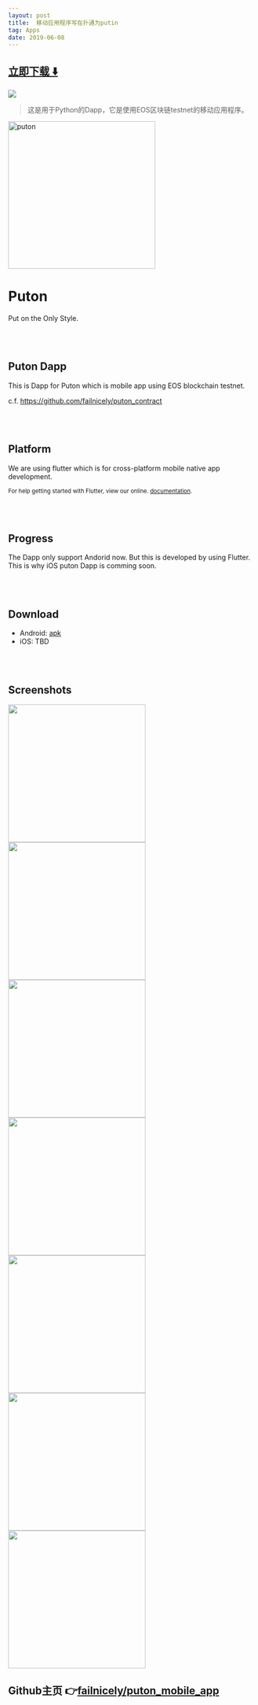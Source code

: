 ```yaml
---
layout: post
title:  移动应用程序写在扑通为putin
tag: Apps
date: 2019-06-08
---
```


 


## [立即下载 ️⬇️ ](https://codeload.github.com/failnicely/puton_mobile_app/zip/master) 


 
![](https://flutterawesome.com/content/images/2018/12/Puton.jpg)
 
>
> 这是用于Python的Dapp，它是使用EOS区块链testnet的移动应用程序。
>

 
<img alt="puton" title="puton" src="https://user-images.githubusercontent.com/7614353/47765294-a0af7700-dd0c-11e8-9348-511460dd8a38.png" width="300"/>

# Puton

Put on the Only Style.


<br /><br />

## Puton Dapp

This is Dapp for Puton which is mobile app using EOS blockchain testnet.

c.f. https://github.com/failnicely/puton_contract


<br /><br />

## Platform

We are using flutter which is for cross-platform mobile native app development.

<sup>

For help getting started with Flutter, view our online.
[documentation](https://flutter.io/).

</sup>



<br /><br />

## Progress

The Dapp only support Andorid now. But this is developed by using Flutter. This is why iOS puton Dapp is comming soon.

<br /><br />

## Download
- Android: [apk](https://drive.google.com/open?id=1Qpch7sHgttK3enmFeL69ZFvFEaGHxxgB)
- iOS: TBD

<br /><br />

## Screenshots

<img src="https://user-images.githubusercontent.com/17739122/49682808-e62a4580-fafd-11e8-9f41-bf9e2d50b73d.jpg" width="280px" />

<img src="https://user-images.githubusercontent.com/17739122/49682807-e62a4580-fafd-11e8-886b-473b43a14a3e.jpg" width="280px" />

<img src="https://user-images.githubusercontent.com/17739122/49682803-e591af00-fafd-11e8-8920-f18dd50f8e5b.jpg" width="280px" />

<img src="https://user-images.githubusercontent.com/17739122/49682802-e4f91880-fafd-11e8-8f9a-51b572b9ceda.jpg" width="280px" />

<img src="https://user-images.githubusercontent.com/17739122/49682804-e591af00-fafd-11e8-927f-a4ef6617ce48.jpg" width="280px" />

<img src="https://user-images.githubusercontent.com/17739122/49682805-e591af00-fafd-11e8-948b-23145f24d98b.jpg" width="280px" />

<img src="https://user-images.githubusercontent.com/17739122/49682801-e4f91880-fafd-11e8-91b2-b0b998200c76.jpg" width="280px" />


## Github主页 👉[failnicely/puton_mobile_app](http://github.com/failnicely/puton_mobile_app)